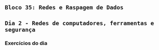 ## `Bloco 35: Redes e Raspagem de Dados`

## `Dia 2 - Redes de computadores, ferramentas e segurança`

### Exercícios do dia
